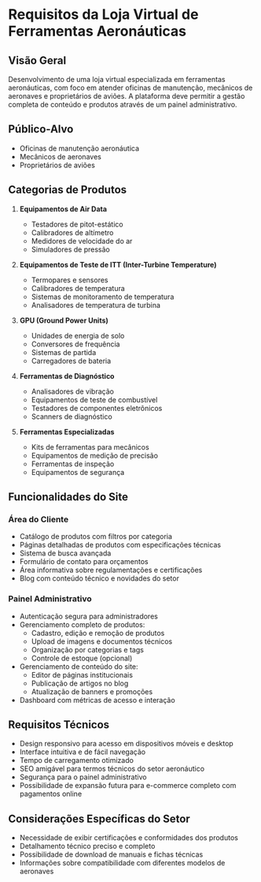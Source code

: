 # Requisitos da Loja Virtual de Ferramentas Aeronáuticas

## Visão Geral
Desenvolvimento de uma loja virtual especializada em ferramentas aeronáuticas, com foco em atender oficinas de manutenção, mecânicos de aeronaves e proprietários de aviões. A plataforma deve permitir a gestão completa de conteúdo e produtos através de um painel administrativo.

## Público-Alvo
- Oficinas de manutenção aeronáutica
- Mecânicos de aeronaves
- Proprietários de aviões

## Categorias de Produtos
1. **Equipamentos de Air Data**
   - Testadores de pitot-estático
   - Calibradores de altímetro
   - Medidores de velocidade do ar
   - Simuladores de pressão

2. **Equipamentos de Teste de ITT (Inter-Turbine Temperature)**
   - Termopares e sensores
   - Calibradores de temperatura
   - Sistemas de monitoramento de temperatura
   - Analisadores de temperatura de turbina

3. **GPU (Ground Power Units)**
   - Unidades de energia de solo
   - Conversores de frequência
   - Sistemas de partida
   - Carregadores de bateria

4. **Ferramentas de Diagnóstico**
   - Analisadores de vibração
   - Equipamentos de teste de combustível
   - Testadores de componentes eletrônicos
   - Scanners de diagnóstico

5. **Ferramentas Especializadas**
   - Kits de ferramentas para mecânicos
   - Equipamentos de medição de precisão
   - Ferramentas de inspeção
   - Equipamentos de segurança

## Funcionalidades do Site

### Área do Cliente
- Catálogo de produtos com filtros por categoria
- Páginas detalhadas de produtos com especificações técnicas
- Sistema de busca avançada
- Formulário de contato para orçamentos
- Área informativa sobre regulamentações e certificações
- Blog com conteúdo técnico e novidades do setor

### Painel Administrativo
- Autenticação segura para administradores
- Gerenciamento completo de produtos:
  - Cadastro, edição e remoção de produtos
  - Upload de imagens e documentos técnicos
  - Organização por categorias e tags
  - Controle de estoque (opcional)
- Gerenciamento de conteúdo do site:
  - Editor de páginas institucionais
  - Publicação de artigos no blog
  - Atualização de banners e promoções
- Dashboard com métricas de acesso e interação

## Requisitos Técnicos
- Design responsivo para acesso em dispositivos móveis e desktop
- Interface intuitiva e de fácil navegação
- Tempo de carregamento otimizado
- SEO amigável para termos técnicos do setor aeronáutico
- Segurança para o painel administrativo
- Possibilidade de expansão futura para e-commerce completo com pagamentos online

## Considerações Específicas do Setor
- Necessidade de exibir certificações e conformidades dos produtos
- Detalhamento técnico preciso e completo
- Possibilidade de download de manuais e fichas técnicas
- Informações sobre compatibilidade com diferentes modelos de aeronaves
